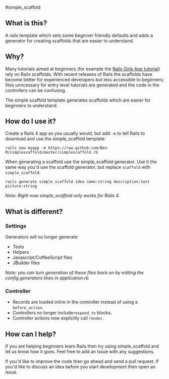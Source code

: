 #simple_scaffold
## What is this?
A rails template which sets some beginner friendly defaults and adds a generator for creating scaffolds that are easier to understand.
## Why?
Many tutorials aimed at beginners (for example the [Rails Girls App tutorial](http://guides.railsgirls.com/app/)) rely on Rails scaffolds. With recent releases of Rails the scaffolds have become better for experienced developers but less accessible to beginners; files unncessary for entry level tutorials are generated and the code in the controllers can be confusing.

The simple scaffold template generates scaffolds which are easier for beginners to understand.

## How do I use it?
Create a Rails 4 app as you usually would, but add `-m` to tell Rails to download and use the simple_scaffold template:

`rails new myapp -m https://raw.github.com/Ben-M/simplescaffold/master/simplescaffold.rb`

When generating a scaffold use the simple_scaffold generator. Use it the same way you'd use the scaffold generator, but replace `scaffold` with `simple_scaffold`:

`rails generate simple_scaffold idea name:string description:text picture:string` 

*Note: Right now simple_scaffold only works for Rails 4.*

## What is different?
### Settings
Generators will no longer generate:

- Tests
- Helpers
- Javascript/CoffeeScript files
- JBuilder files

*Note: you can turn generation of these files back on by editing the config.generators lines in application.rb*

### Controller
 - Records are loaded inline in the controller instead of using a `before_action`.
 - Controllers no longer include`respond_to` blocks.
 - Controller actions now explicitly call `render`.
 
## How can I help?
If you are helping beginners learn Rails then try using simple_scaffold and let us know how it goes. Feel free to add an issue with any suggestions.

If you'd like to improve the code then go ahead and send a pull request. If you'd like to discuss an idea before you start development then open an issue.
